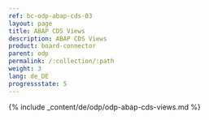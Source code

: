 ```yaml
---
ref: bc-odp-abap-cds-03
layout: page
title: ABAP CDS Views
description: ABAP CDS Views
product: board-connector
parent: odp
permalink: /:collection/:path
weight: 3
lang: de_DE
progressstate: 5
---
```


{% include _content/de/odp/odp-abap-cds-views.md %} 
